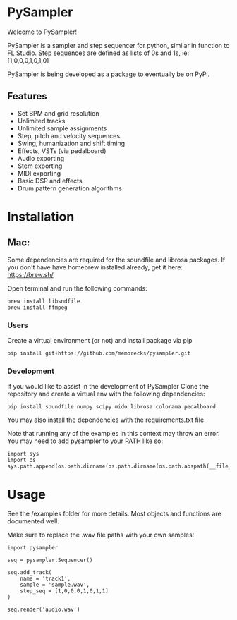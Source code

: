 # PySampler
Welcome to PySampler!

PySampler is a sampler and step sequencer for python, similar in function to FL Studio.
Step sequences are defined as lists of 0s and 1s, ie: [1,0,0,0,1,0,1,0]

PySampler is being developed as a package to eventually be on PyPi.

## Features
- Set BPM and grid resolution
- Unlimited tracks
- Unlimited sample assignments
- Step, pitch and velocity sequences
- Swing, humanization and shift timing
- Effects, VSTs (via pedalboard)
- Audio exporting
- Stem exporting
- MIDI exporting
- Basic DSP and effects
- Drum pattern generation algorithms

# Installation

## Mac:

Some dependencies are required for the soundfile and librosa packages.
If you don't have have homebrew installed already, get it here:
https://brew.sh/

Open terminal and run the following commands:
```
brew install libsndfile
brew install ffmpeg
```

### Users
Create a virtual environment (or not) and install package via pip
```
pip install git+https://github.com/memorecks/pysampler.git
```

### Development
If you would like to assist in the development of PySampler
Clone the repository and create a virtual env with the following dependencies:
```
pip install soundfile numpy scipy mido librosa colorama pedalboard
```
You may also install the dependencies with the requirements.txt file

Note that running any of the examples in this context may throw an error.
You may need to add pysampler to your PATH like so:
```
import sys
import os
sys.path.append(os.path.dirname(os.path.dirname(os.path.abspath(__file__))))
```

# Usage

See the /examples folder for more details. Most objects and functions are documented well.

Make sure to replace the .wav file paths with your own samples!

```
import pysampler

seq = pysampler.Sequencer()

seq.add_track(
    name = 'track1',
    sample = 'sample.wav',
    step_seq = [1,0,0,0,1,0,1,1]
)

seq.render('audio.wav')
```